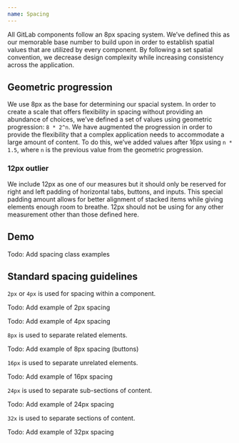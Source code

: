 ```yaml
---
name: Spacing
---
```


All GitLab components follow an 8px spacing system. We’ve defined this as our memorable base number to build upon in order to establish spatial values that are utilized by every component. By following a set spatial convention, we decrease design complexity while increasing consistency across the application.

## Geometric progression

We use 8px as the base for determining our spacial system. In order to create a scale that offers flexibility in spacing without providing an abundance of choices, we’ve defined a set of values using geometric progression: `8 * 2^n`. We have augmented the progression in order to provide the flexibility that a complex application needs to accommodate a large amount of content. To do this, we’ve added values after 16px using `n * 1.5`, where `n` is the previous value from the geometric progression.

### 12px outlier

We include 12px as one of our measures but it should only be reserved for right and left padding of horizontal tabs, buttons, and inputs. This special padding amount allows for better alignment of stacked items while giving elements enough room to breathe. 12px should not be using for any other measurement other than those defined here.

## Demo

<div class="spacing-demo m-b-6"><span class="w-1 h-1 c-background-blue-300 d-inline-block" title="2px"></span><span class="w-2 h-2 c-background-blue-300 d-inline-block" title="4px"></span><span class="w-3 h-3 c-background-blue-300 d-inline-block" title="8px"></span><span class="w-4 h-4 c-background-blue-300 d-inline-block" title="12px"></span><span class="w-5 h-5 c-background-blue-300 d-inline-block" title="16px"></span><span class="w-6 h-6 c-background-blue-300 d-inline-block" title="24px"></span><span class="w-7 h-7 c-background-blue-300 d-inline-block" title="32px"></span><span class="w-8 h-8 c-background-blue-300 d-inline-block" title="48px"></span><span class="w-9 h-9 c-background-blue-300 d-inline-block" title="64px"></span><span class="w-10 h-10 c-background-blue-300 d-inline-block" title="96px"></span><span class="w-11 h-11 c-background-blue-300 d-inline-block" title="128px"></span><span class="w-12 h-12 c-background-blue-300 d-inline-block" title="176px"></span><span class="w-13 h-13 c-background-blue-300 d-inline-block" title="256px"></span></div>

Todo: Add spacing class examples

## Standard spacing guidelines

`2px` or `4px` is used for spacing within a component.

Todo: Add example of 2px spacing

Todo: Add example of 4px spacing

`8px` is used to separate related elements.

Todo: Add example of 8px spacing (buttons)

`16px` is used to separate unrelated elements.

Todo: Add example of 16px spacing

`24px` is used to separate sub-sections of content.

Todo: Add example of 24px spacing

`32x` is used to separate sections of content.

Todo: Add example of 32px spacing
